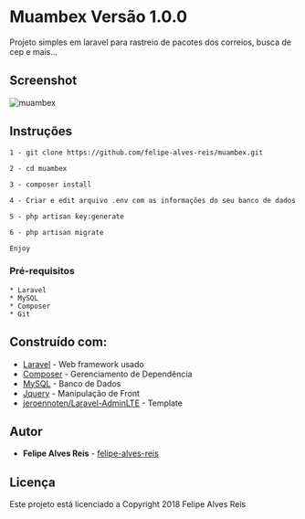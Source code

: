 # Muambex Versão 1.0.0

Projeto simples em laravel para rastreio de pacotes dos correios, busca de cep e mais...

## Screenshot

![muambex](https://user-images.githubusercontent.com/7799406/38389120-cf72840a-38f3-11e8-8ff5-a8c97007273a.JPG)

## Instruções

```
1 - git clone https://github.com/felipe-alves-reis/muambex.git

2 - cd muambex

3 - composer install

4 - Criar e edit arquivo .env com as informações do seu banco de dados

5 - php artisan key:generate

6 - php artisan migrate

Enjoy

```

### Pré-requisitos

```
* Laravel
* MySQL
* Composer
* Git
```

## Construído com:

* [Laravel](https://laravel.com/docs/5.6) - Web framework usado
* [Composer](https://getcomposer.org/) - Gerenciamento de Dependência
* [MySQL](https://www.mysql.com/) - Banco de Dados
* [Jquery](https://jquery.com/) - Manipulação de Front
* [jeroennoten/Laravel-AdminLTE](https://github.com/jeroennoten/Laravel-AdminLTE) - Template

## Autor

* **Felipe Alves Reis** - [felipe-alves-reis](https://github.com/felipe-alves-reis)

## Licença

Este projeto está licenciado a Copyright 2018 Felipe Alves Reis
